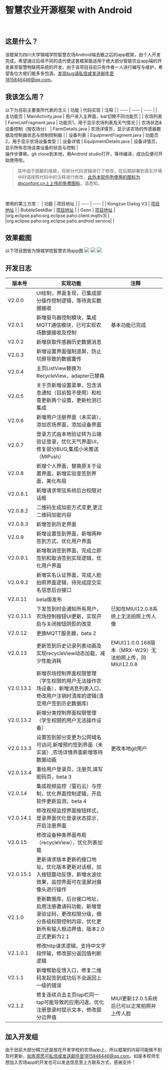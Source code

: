 # 智慧农业开源框架 with Android
</br>

## 这是什么？
该框架为四川大学锦城学院智慧农场Android端去敏之后的app框架，由个人开发完成，希望通过后续不同的迭代使这套框架能适用于绝大部分智能农业app端的开发甚至智慧物联网系统的开发，由于该项目目前只有作者一人进行编写与维护，希望各位大佬们能多多包涵，发现bug请私信或发送邮件至1815846446@qq.com。

## 我该怎么用？
以下为目前主要类所代表的含义
|  功能   | 代码实现  | 注释 |
|  ----  | ----  | ---- |
| 主功能页 | MainActivity.java | 用户进入主界面，bar切换不同功能页 |
| 农场列表  | FarmListFragment.java | 功能页1，用于显示农场列表及天气情况 |
| 农场状态&设备控制（按农场分）  | FarmDetails.java | 农场详情页，显示该农场的传感器数据及控制器状态与控制控制器 |
| 设备列表 | EquipmentFragment.java | 功能页2，用于显示农场设备类型 |
| 设备详情 | EquipmentDetails.java | 设备详情页，显示所有农场该类设备的状态与控制 |
</br>
操作步骤嘛，git clone到本地，用Android studio打开，等待编译，成功后便可开始使用啦。</br>

>其中由于脱敏的缘故，将部分代码逻辑进行了修改，在后期部署到真实环境中时请按照代码中的注释进行修改，此外本软件所使用的图标为@iconfont.cn上上传的免费图标，请悉知。
</br>

使用的第三方库：
|  功能   | 项目地址  |
|  ----  | ----  |
| Kongzue Dialog V3 | [项目地址](https://github.com/kongzue/DialogV3) |
| BubbleSeekBar  | [项目地址](https://github.com/woxingxiao/BubbleSeekBar) |
| Gson | [项目地址](https://github.com/google/gson) |
|org.eclipse.paho:org.eclipse.paho.client.mqttv3| |
|org.eclipse.paho:org.eclipse.paho.android.service| |
</br>

## 效果截图
以下项目图皆为锦城学院智慧农场app图
![](https://github.com/slatejack/openSmartFarm/blob/main/buildimg/%E9%A2%84%E8%A7%881.jpg?raw=true)
![](https://github.com/slatejack/openSmartFarm/blob/main/buildimg/%E9%A2%84%E8%A7%882.jpg?raw=true)
![](https://github.com/slatejack/openSmartFarm/blob/main/buildimg/%E9%A2%84%E8%A7%883.jpg?raw=true)

## 开发日志
|  版本号   | 实现功能  | 注释 |
|  ----  | ----  | ---- |
|  V2.0.0  | UI绘制，界面复现，已集成部分操作控制逻辑，等待真实数据接收 | |
|  V2.0.1  | 新增驱鸟器控制模块，集成MQTT通信模块，已可实现农场数据接收及控制 | 基本功能已完成 |
|  V2.0.2  | 新增获取传感器历史数据消息 |
|  V2.0.3  | 新增设置界面强制竖屏，防止切屏导致的数据重传 |
|  V2.0.4  | 主页ListView替换为RecycleView，adapter已替换 |
|  V2.0.5  | 关于页新增设置菜单，包含消息通知（目前暂不使用）和检查更新两个设置，更新检测已集成 |
|  V2.0.6  | 新增用户注册界面（未实装），添加农场界面，添加设备界面 |
|  V2.0.7  | 登录方式由本地验证转为云端验证登录，优化天气界面UI，修复部分BUG,集成小米推送（MIPush） |
|  V2.0.8  | 新增个人界面，替换原关于设置界面，新增实验室签到界面，美化布局 |
|  V2.0.8.1  | 新增请求常驻系统后台权限对话框 |
|  V2.0.8.2  | 二维码生成加密方式变更,更正二维码加密内容 |
|  V2.0.8.3  | 新增签到历史界面 |
|  V2.0.9  | 新增设置签到界面，新增两种签到方式，优化用户界面 |
|  V2.0.9.1  | 新增取消签到界面，完成立即签到和取消签到实现逻辑，优化用户界面 |
|  V2.0.9.2  | 新增实名认证界面，完成人脸拍照界面逻辑，待完成提交实名信息后台接口 |
|  V2.0.11 | beta版发布 |
|  V2.0.11.1  |下发签到时会通知所有用户，农场控制按钮UI更新，实现开启与关闭按钮阴影的改变| 已知在MIUI12.0.8系统上无法拍照上传人像 |
|  V2.0.12 | 更换MQTT服务器，beta 2 | 
|  V2.0.13 | 更新签到历史记录列表动画及实现recycleView动态加载，减少性能消耗 | EMUI11.0.0.168版本（MRX-W29）无法拍照上传，同MIUI12.0.8|
|  V2.0.13.1 | 新增农场控制界面权限管理（学生权限的用户无法操作农场设备），新增消息列表入口，修改用户注销时清库的逻辑(清空用户签到历史数据库) |
|  V2.0.13.2 | 新增分类控制界面权限管理（学生权限的用户无法操作设备）|
|  V2.0.13.3 | 设置签到部分变更为公网域名可访问,新增预约签到界面（未实装）,农场详情界面新增等待数据动画 | 更改本地git用户 |
|  V2.0.13.4 | 重绘用户登录页，注册页,填写密码页，beta 3 |
|  V2.0.14  | 集成视频监控（萤石云）与控制，优化界面控制逻辑，开启软件更新监测，beta 4 |
|  V2.0.14.1 | 修改视频监控界面按钮样式，登录界面优化登录状态提示，开启注册界面 |
|  V2.0.15  | 修改设备种类界面布局（recycleView），优化列表加载  |
|  V2.0.15.1 | 更新请求版本更新的接口地址，优化版本更新对话框，加入按钮震动反馈，新增水波纹效果，监控界面可在竖屏对摄像头进行操作 |
|  V2.1.0 | 更新数据库，后台接口地址，启用注册邀请码功能，新增登录验证码，更改权限分级，细分各级权限控制内容，优化更新所有输入框边界值，版本2.0正式更新为2.1 |
|  V2.1.0.1 | 修改http请求逻辑，支持中文字段传输，修改部分返回值判断逻辑 |
|  V2.1.1 | 新增帮助反馈入口，修复二维码发起签到成功后不会返回上一级的错误 | |
|  V2.1.2 | 修复连续点击主页tap栏同一tap可能导致的应用闪退，优化注册登录时提示文本，修改部分边界值 |MIUI更新12.0.5系统后已可以正常拍照并上传人脸|


## 加入开发组
由于目前大部分精力还是放在开发学校的农场app上，所以框架的内容可能做不到及时更新，如有意愿可私信或发送邮件至1815846446@qq.com。如是本校师生想加入农场app的开发也可以发送信息至上方联系方式，感谢支持！

